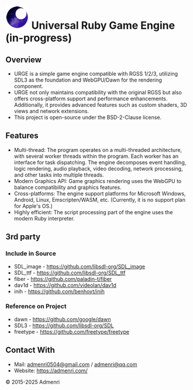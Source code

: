 ﻿# ![Logo](app/resources/rgu_favicon_64.png) Universal Ruby Game Engine (in-progress)

## Overview

 - URGE is a simple game engine compatible with RGSS 1/2/3, utilizing SDL3 as the foundation and WebGPU/Dawn for the rendering component.  
 - URGE not only maintains compatibility with the original RGSS but also offers cross-platform support and performance enhancements. Additionally, it provides advanced features such as custom shaders, 3D views and network extensions.  
 - This project is open-source under the BSD-2-Clause license.  

## Features

- Multi-thread: The program operates on a multi-threaded architecture, with several worker threads within the program. Each worker has an interface for task dispatching. The engine decomposes event handling, logic rendering, audio playback, video decoding, network processing, and other tasks into multiple threads.  
- Modern Graphics API: Game graphics rendering uses the WebGPU to balance compatibility and graphics features.  
- Cross-platforms: The engine support platforms for Microsoft Windows, Android, Linux, Emscripten/WASM, etc. (Currently, it is no support plan for Apple's OS.)  
- Highly efficient: The script processing part of the engine uses the modern Ruby interpreter.  

## 3rd party

### Include in Source
- SDL_image - https://github.com/libsdl-org/SDL_image  
- SDL_ttf - https://github.com/libsdl-org/SDL_ttf  
- fiber - https://github.com/paladin-t/fiber  
- dav1d - https://github.com/videolan/dav1d  
- inih - https://github.com/benhoyt/inih  

### Reference on Project
- dawn - https://github.com/google/dawn  
- SDL3 - https://github.com/libsdl-org/SDL  
- freetype - https://github.com/freetype/freetype  

## Contact With

- Mail: admenri0504@gmail.com / admenri@qq.com  
- Website: https://admenri.com/  

© 2015-2025 Admenri
